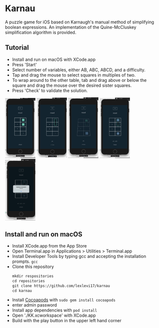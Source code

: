 # Karnau
A puzzle game for iOS based on Karnaugh's manual method of simplifying boolean expressions.
An implementation of the Quine-McCluskey simplification algorithm is provided.

## Tutorial
- Install and run on macOS with XCode.app
- Press 'Start'
- Select number of variables, either AB, ABC, ABCD, and a difficulty.
- Tap and drag the mouse to select squares in multiples of two. 
- To wrap around to the other table, tab and drag above or below the square and drag the mouse over the desired sister squares.
- Press 'Check' to validate the solution.

<img src="./img/img.6.25.11.png" width="100" alt="1">
<img src="./img/img.6.25.13.png" width="100" alt="2">
<img src="./img/img.6.25.21.png" width="100" alt="3">
<img src="./img/img.6.25.24.png" width="100" alt="4">
<img src="./img/img.6.25.46.png" width="100" alt="5">


## Install and run on macOS
- Install XCode.app from the App Store
- Open Terminal.app in Applications > Utilities > Terminal.app
- Install Developer Tools by typing gcc and accepting the installation prompts. ```gcc```
- Clone this repository
    ```
    mkdir respositories
    cd repositories
    git clone https://github.com/lexlevi17/karnau
    cd karnau
    ```
- Install [Cocoapods](https://cocoapods.org) with ```sudo gem install cocoapods```
- enter admin password
- Install app dependencies with ```pod install```
- Open './KK.xcworkspace' with XCode.app
- Build with the play button in the upper left hand corner



[logo1]: ./img/img.6.25.11.png "1"
[logo2]: ./img/img.6.25.13.png "2"
[logo3]: ./img/img.6.25.21.png "3"
[logo4]: ./img/img.6.25.24.png "4"
[logo5]: ./img/img.6.25.46.png "5"

